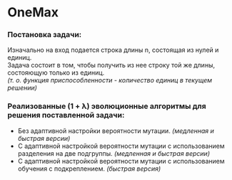 # OneMax

### Постановка задачи:

Изначально на вход подается строка длины n, состоящая из нулей и единиц.<br>
Задача состоит в том, чтобы получить из нее строку той же длины, состояющую только из единиц.<br>
*(т. о. функция приспособленности - количество единиц в текущем решении)*

### Реализованные (1 + λ) эволюционные алгоритмы для решения поставленной задачи:
- Без адаптивной настройки вероятности мутации. *(медленная и быстрая версии)*
- C адаптивной настройкой вероятности мутации с использованием разделения на две подгруппы. *(медленная и быстрая версии)*
- С адаптивной настройкой вероятности мутации с использованием обучения с подкреплением. *(быстрая версия)*
